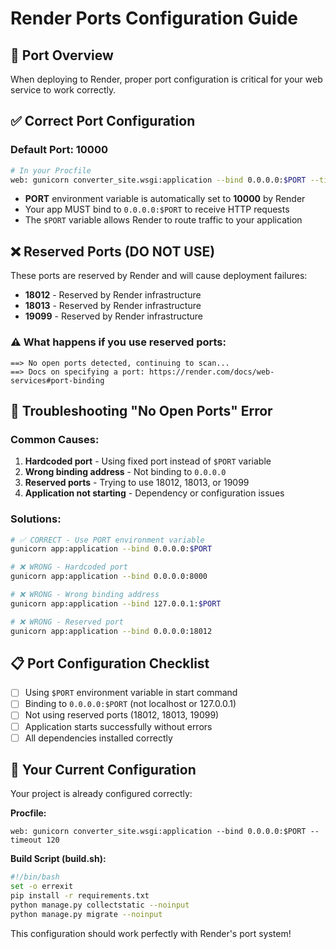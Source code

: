 # Render Ports Configuration Guide

## 🔌 Port Overview

When deploying to Render, proper port configuration is critical for your web service to work correctly.

## ✅ Correct Port Configuration

### Default Port: 10000
```bash
# In your Procfile
web: gunicorn converter_site.wsgi:application --bind 0.0.0.0:$PORT --timeout 120
```

- **PORT** environment variable is automatically set to **10000** by Render
- Your app MUST bind to `0.0.0.0:$PORT` to receive HTTP requests
- The `$PORT` variable allows Render to route traffic to your application

## ❌ Reserved Ports (DO NOT USE)

These ports are reserved by Render and will cause deployment failures:

- **18012** - Reserved by Render infrastructure
- **18013** - Reserved by Render infrastructure  
- **19099** - Reserved by Render infrastructure

### ⚠️ What happens if you use reserved ports:
```
==> No open ports detected, continuing to scan...
==> Docs on specifying a port: https://render.com/docs/web-services#port-binding
```

## 🔧 Troubleshooting "No Open Ports" Error

### Common Causes:
1. **Hardcoded port** - Using fixed port instead of `$PORT` variable
2. **Wrong binding address** - Not binding to `0.0.0.0`
3. **Reserved ports** - Trying to use 18012, 18013, or 19099
4. **Application not starting** - Dependency or configuration issues

### Solutions:
```bash
# ✅ CORRECT - Use PORT environment variable
gunicorn app:application --bind 0.0.0.0:$PORT

# ❌ WRONG - Hardcoded port
gunicorn app:application --bind 0.0.0.0:8000

# ❌ WRONG - Wrong binding address
gunicorn app:application --bind 127.0.0.1:$PORT

# ❌ WRONG - Reserved port
gunicorn app:application --bind 0.0.0.0:18012
```

## 📋 Port Configuration Checklist

- [ ] Using `$PORT` environment variable in start command
- [ ] Binding to `0.0.0.0:$PORT` (not localhost or 127.0.0.1)
- [ ] Not using reserved ports (18012, 18013, 19099)
- [ ] Application starts successfully without errors
- [ ] All dependencies installed correctly

## 🚀 Your Current Configuration

Your project is already configured correctly:

**Procfile:**
```
web: gunicorn converter_site.wsgi:application --bind 0.0.0.0:$PORT --timeout 120
```

**Build Script (build.sh):**
```bash
#!/bin/bash
set -o errexit
pip install -r requirements.txt
python manage.py collectstatic --noinput
python manage.py migrate --noinput
```

This configuration should work perfectly with Render's port system!

